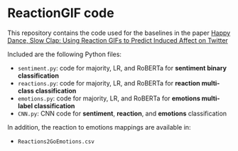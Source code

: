 # ReactionGIF code
This repository contains the code used for the baselines in the paper [Happy Dance, Slow Clap: Using Reaction GIFs to Predict Induced Affect on Twitter](https://arxiv.org/abs/2105.09967)

Included are the following Python files:
- ``sentiment.py``: code for majority, LR, and RoBERTa for **sentiment binary classification**
- ``reactions.py``: code for majority, LR, and RoBERTa for **reaction multi-class classification**
- ``emotions.py``: code for majority, LR, and RoBERTa for **emotions multi-label classification**
- ``CNN.py``: CNN code for **sentiment**, **reaction**, and **emotions**  classification

In addition, the reaction to emotions mappings are available in:
- ``Reactions2GoEmotions.csv``
